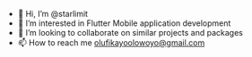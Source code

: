 - 👋 Hi, I’m @starlimit
- 👀 I’m interested in Flutter Mobile application development 
- 💞️ I’m looking to collaborate on similar projects and packages
- 📫 How to reach me olufikayoolowoyo@gmail.com

<!---
starlimit/starlimit is a ✨ special ✨ repository because its `README.md` (this file) appears on your GitHub profile.
You can click the Preview link to take a look at your changes.
--->
